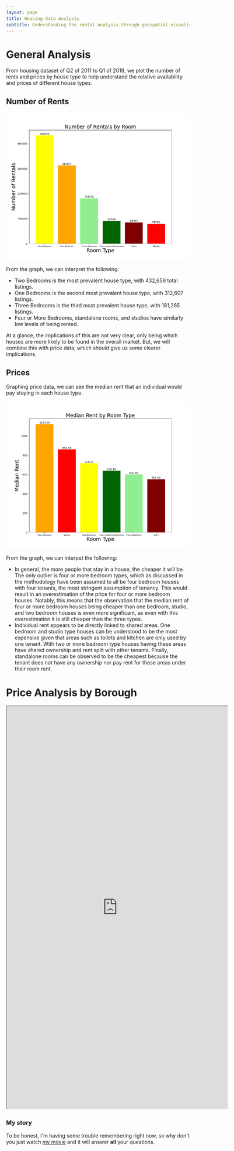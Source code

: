 ```yaml
---
layout: page
title: Housing Data Analysis
subtitle: Understanding the rental analysis through geospatial visualisation
---
```


# General Analysis

From housing dataset of Q2 of 2011 to Q1 of 2019, we plot the number of rents and prices by house type to help understand the relative availability and prices of different house types.

## Number of Rents
![Rents by Room Type](assets/img/rentplot.png)

From the graph, we can interpret the following:
 - Two Bedrooms is the most prevalent house type, with 432,659 total listings.
 - One Bedrooms is the second most prevalent house type, with 312,607 listings.
 - Three Bedrooms is the third most prevalent house type, with 181,265 listings.
 - Four or More Bedrooms, standalone rooms, and studios have similarly low levels of being rented.

At a glance, the implications of this are not very clear, only being which houses are more likely to be found in the overall market. But, we will combine this with price data, which should give us some clearer implications.

## Prices
Graphing price data, we can see the median rent that an individual would pay staying in each house type.

![Prices by Room Type](assets/img/priceplot.png)

From the graph, we can interpet the following:
  - In general, the more people that stay in a house, the cheaper it will be. The only outlier is four or more bedroom types, which as discussed in the methodology have been assumed to all be four bedroom houses with four tenants, the most stringent assumption of tenancy. This would result in an overestimation of the price for four or more bedroom houses. Notably, this means that the observation that the median rent of four or more bedroom houses being cheaper than one bedroom, studio, and two bedroom houses is even more significant, as even with this overestimation it is still cheaper than the three types.
  - Individual rent appears to be directly linked to shared areas. One bedroom and studio type houses can be understood to be the most expensive given that areas such as toilets and kitchen are only used by one tenant. With two or more bedroom type houses having these areas have shared ownership and rent split with other tenants. Finally, standalone rooms can be observed to be the cheapest because the tenant does not have any ownership nor pay rent for these areas under their room rent.

# Price Analysis by Borough

<iframe width="120%" height="1100" src="https://jaoshang.github.io/QM2groupproject/assets/boroughprices.html"></iframe>

### My story

To be honest, I'm having some trouble remembering right now, so why don't you just watch [my movie](https://en.wikipedia.org/wiki/The_Princess_Bride_%28film%29) and it will answer **all** your questions.
